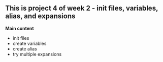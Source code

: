 ## This is project 4 of week 2 - init files, variables, alias, and expansions

**Main content**
- init files
- create variables
- create alias
- try multiple expansions
